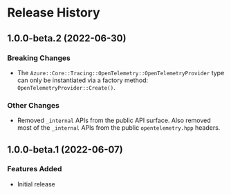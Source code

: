 # Release History

## 1.0.0-beta.2 (2022-06-30)

### Breaking Changes

- The `Azure::Core::Tracing::OpenTelemetry::OpenTelemetryProvider` type can only be instantiated via a factory method: `OpenTelemetryProvider::Create()`.

### Other Changes

- Removed `_internal` APIs from the public API surface. Also removed most of the `_internal` APIs from the public `opentelemetry.hpp` headers.

## 1.0.0-beta.1 (2022-06-07)

### Features Added

- Initial release
